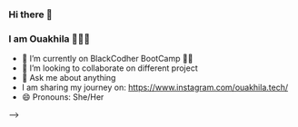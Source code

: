### Hi there 👋
### I am Ouakhila 🧕🏾😎


- 🌱 I’m currently on BlackCodher BootCamp 👩🏾
- 👯 I’m looking to collaborate on  different project 
- 💬 Ask me about anything 
- I am sharing my journey on: https://www.instagram.com/ouakhila.tech/
- 😄 Pronouns: She/Her

-->
